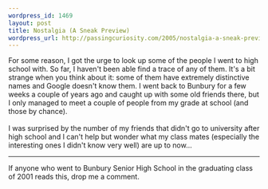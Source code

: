 ```yaml
--- 
wordpress_id: 1469
layout: post
title: Nostalgia (A Sneak Preview)
wordpress_url: http://passingcuriosity.com/2005/nostalgia-a-sneak-preview/
---
```

For some reason, I got the urge to look up some of the people I went to high school with. So far, I haven't been able find a trace of any of them. It's a bit strange when you think about it: some of them have extremely distinctive names and Google doesn't know them. I went back to Bunbury for a few weeks a couple of years ago and caught up with some old friends there, but I only managed to meet a couple of people from my grade at school (and those by chance).<br /><br />I was surprised by the number of my friends that didn't go to university after high school and I can't help but wonder what my class mates (especially the interesting ones I didn't know very well) are up to now...<br /><hr/>If anyone who went to Bunbury Senior High School in the graduating class of 2001 reads this, drop me a comment.
